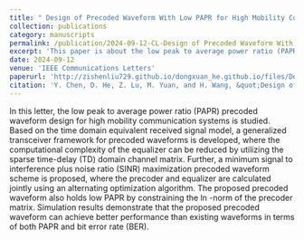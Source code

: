 ```yaml
---
title: " Design of Precoded Waveform With Low PAPR for High Mobility Communication Systems"
collection: publications
category: manuscripts
permalink: /publication/2024-09-12-CL-Design of Precoded Waveform With Low PAPR for High Mobility Communication Systems-number-17
excerpt: 'This paper is about the low peak to average power ratio (PAPR) precoded waveform design for high mobility communication systems.'
date: 2024-09-12
venue: 'IEEE Communications Letters'
paperurl: 'http://zishenliu729.github.io/dongxuan_he.github.io/files/Design_of_Precoded_Waveform_With_Low_PAPR_for_High_Mobility_Communication_Systems.pdf'
citation: 'Y. Chen, D. He, Z. Lu, M. Yuan, and H. Wang, &quot;Design of Precoded Waveform With Low PAPR for High Mobility Communication Systems,&quot; <i>IEEE Commun. Lett.</i>, vol. 28, no. 9, pp. 2156–2160, Sep. 2024.'
---
```


In this letter, the low peak to average power ratio (PAPR) precoded waveform design for high mobility communication systems is studied. Based on the time domain equivalent received signal model, a generalized transceiver framework for precoded waveforms is developed, where the computational complexity of the equalizer can be reduced by utilizing the sparse time-delay (TD) domain channel matrix. Further, a minimum signal to interference plus noise ratio (SINR) maximization precoded waveform scheme is proposed, where the precoder and equalizer are calculated jointly using an alternating optimization algorithm. The proposed precoded waveform also holds low PAPR by constraining the ln -norm of the precoder matrix. Simulation results demonstrate that the proposed precoded waveform can achieve better performance than existing waveforms in terms of both PAPR and bit error rate (BER).